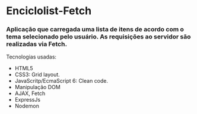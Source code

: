 # Enciclolist-Fetch
### Aplicação que carregada uma lista de itens de acordo com o tema selecionado pelo usuário. As requisições ao servidor são realizadas via Fetch.

Tecnologias usadas: 
- HTML5
- CSS3: Grid layout.
- JavaScritp/EcmaScript 6: Clean code.
- Manipulação DOM
- AJAX, Fetch
- ExpressJs
- Nodemon
